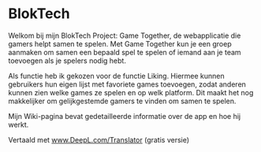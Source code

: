 # BlokTech

Welkom bij mijn BlokTech Project: Game Together, de webapplicatie die gamers helpt samen te spelen. Met Game Together kun je een groep aanmaken om samen een bepaald spel te spelen of iemand aan je team toevoegen als je spelers nodig hebt. 

Als functie heb ik gekozen voor de functie Liking. Hiermee kunnen gebruikers hun eigen lijst met favoriete games toevoegen, zodat anderen kunnen zien welke games ze spelen en op welk platform. Dit maakt het nog makkelijker om gelijkgestemde gamers te vinden om samen te spelen.

Mijn Wiki-pagina bevat gedetailleerde informatie over de app en hoe hij werkt.

Vertaald met www.DeepL.com/Translator (gratis versie)
